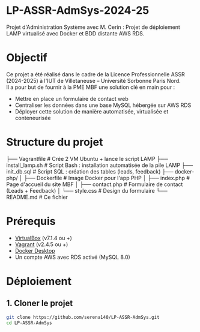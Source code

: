 # LP-ASSR-AdmSys-2024-25
Projet d'Administration Système avec M. Cerin : Projet de déploiement LAMP virtualisé avec Docker et BDD distante AWS RDS.

# Objectif
Ce projet a été réalisé dans le cadre de la Licence Professionnelle ASSR (2024-2025) à l'IUT de Villetaneuse – Université Sorbonne Paris Nord.  
Il a pour but de fournir à la PME MBF une solution clé en main pour :

- Mettre en place un formulaire de contact web
- Centraliser les données dans une base MySQL hébergée sur AWS RDS
- Déployer cette solution de manière automatisée, virtualisée et conteneurisée

# Structure du projet
├── Vagrantfile # Crée 2 VM Ubuntu + lance le script LAMP
├── install_lamp.sh # Script Bash : installation automatisée de la pile LAMP
├── init_db.sql # Script SQL : création des tables (leads, feedback)
├── docker-php/
│ ├── Dockerfile # Image Docker pour l'app PHP
│ ├── index.php # Page d'accueil du site MBF
│ ├── contact.php # Formulaire de contact (Leads + Feedback)
│ └── style.css # Design du formulaire
└── README.md # Ce fichier

# Prérequis

- [VirtualBox](https://www.virtualbox.org/) (v7.1.4 ou +)
- [Vagrant](https://developer.hashicorp.com/vagrant/downloads) (v2.4.5 ou +)
- [Docker Desktop](https://www.docker.com/products/docker-desktop/)
- Un compte AWS avec RDS activé (MySQL 8.0)

# Déploiement

## 1. Cloner le projet

```bash
git clone https://github.com/serena140/LP-ASSR-AdmSys.git
cd LP-ASSR-AdmSys
